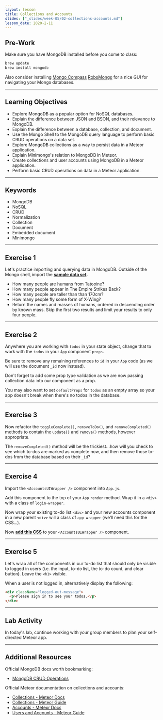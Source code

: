 ```yaml
---
layout: lesson
title: Collections and Accounts
slides: ["_slides/week-05/02-collections-accounts.md"]
lesson_date: 2020-2-11
---
```


## Pre-Work

Make sure you have MongoDB installed before you come to class:

```bash
brew update
brew install mongodb
```

Also consider installing [Mongo Compass](https://www.mongodb.com/download-center#compass) [RoboMongo](https://robomongo.org/) for a nice GUI for navigating your Mongo databases.

---

## Learning Objectives

- Explore MongoDB as a popular option for NoSQL databases.
- Explain the difference between JSON and BSON, and their relevance to MongoDB.
- Explain the difference between a database, collection, and document.
- Use the Mongo Shell to the MongoDB query language to perform basic CRUD operations on a data set.
- Explore MongoDB collections as a way to persist data in a Meteor application.
- Explain Minimongo's relation to MongoDB in Meteor.
- Create collections and user accounts using MongoDB in a Meteor application.
- Perform basic CRUD operations on data in a Meteor application.

---

## Keywords

- MongoDB
- NoSQL
- CRUD
- Normalization
- Collection
- Document
- Embedded document
- Minimongo

---

## Exercise 1

Let's practice importing and querying data in MongoDB. Outside of the Mongo shell, import the **[sample data set](/public//exercises/people.json).**

- How many people are humans from Tatooine?
- How many people appear in The Empire Strikes Back?
- How many people are taller than than 170cm?
- How many people fly some form of X-Wing?
- Return the names and masses of humans, ordered in descending order by known mass. Skip the first two results and limit your results to only four people.

---

## Exercise 2

Anywhere you are working with `todos` in your state object, change that to work with the `todos` in your `App` component `props`.

Be sure to remove any remaining references to `id` in your `App` code (as we will use the document `_id` now instead).

Don't forget to add some prop type validation as we are now passing collection data into our component as a prop.

You may also want to set `defaultProps` for `todos` as an empty array so your app doesn't break when there's no todos in the database.

---

## Exercise 3

Now refactor the `toggleComplete()`, `removeToDo()`, and `removeCompleted()` methods to contain the `update()` and `remove()` methods, however appropriate.

The `removeCompleted()` method will be the trickiest...how will you check to see which to-dos are marked as complete now, and then remove those to-dos from the database based on their `_id`?

---

## Exercise 4

Import the `<AccountsUIWrapper />` component into `App.js`.

Add this component to the top of your `App` `render` method. Wrap it in a `<div>` with a class of `login-wrapper`.

Now wrap your existing to-do list `<div>` and your new accounts component in a new parent `<div>` will a class of `app-wrapper` (we'll need this for the CSS...).

Now **[add this CSS](https://gist.github.com/mandiwise/29e4be3fbb737b883042ce7c92a87176)** to your `<AccountsUIWrapper />` component.

---

## Exercise 5

Let's wrap all of the components in our to-do list that should only be visible to logged in users (i.e. the input, to-do list, the to-do count, and clear button). Leave the `<h1>` visible.

When a user is not logged in, alternatively display the following:

```html
<div className="logged-out-message">
  <p>Please sign in to see your todos.</p>
</div>
```

---

## Lab Activity

In today's lab, continue working with your group members to plan your self-directed Meteor app.

---

## Additional Resources

Official MongoDB docs worth bookmarking:

- [MongoDB CRUD Operations](https://docs.mongodb.com/manual/crud/#write-operations-overview)

Official Meteor documentation on collections and accounts:

- [Collections - Meteor Docs](https://docs.meteor.com/api/collections.html)
- [Collections - Meteor Guide](http://guide.meteor.com/collections.html)
- [Accounts - Meteor Docs](https://docs.meteor.com/api/accounts.html)
- [Users and Accounts - Meteor Guide](https://guide.meteor.com/accounts.html)
